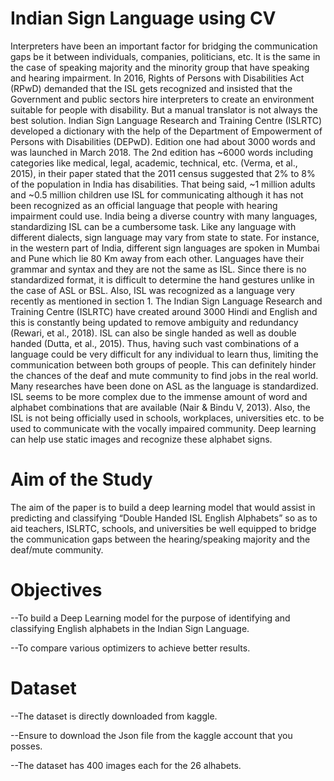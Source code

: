 # Indian Sign Language using CV

Interpreters have been an important factor for bridging the communication gaps be it between individuals, companies, politicians, etc. It is the same in the case of speaking majority and the minority group that have speaking and hearing impairment.  In 2016, Rights of Persons with Disabilities Act (RPwD) demanded that the ISL gets recognized and insisted that the Government and public sectors hire interpreters to create an environment suitable for people with disability. But a manual translator is not always the best solution. Indian Sign Language Research and Training Centre (ISLRTC) developed a dictionary with the help of the Department of Empowerment of Persons with Disabilities (DEPwD). Edition one had about 3000 words and was launched in March 2018. The 2nd edition has ~6000 words including categories like medical, legal, academic, technical, etc.  (Verma, et al., 2015), in their paper stated that the 2011 census suggested that 2% to 8% of the population in India has disabilities. That being said, ~1 million adults and ~0.5 million children use ISL for communicating although it has not been recognized as an official language that people with hearing impairment could use. India being a diverse country with many languages, standardizing ISL can be a cumbersome task. Like any language with different dialects, sign language may vary from state to state. For instance, in the western part of India, different sign languages are spoken in Mumbai and Pune which lie 80 Km away from each other. Languages have their grammar and syntax and they are not the same as ISL. Since there is no standardized format, it is difficult to determine the hand gestures unlike in the case of ASL or BSL. Also, ISL was recognized as a language very recently as mentioned in section 1.  The Indian Sign Language Research and Training Centre (ISLRTC) have created around 3000 Hindi and English and this is constantly being updated to remove ambiguity and redundancy (Rewari, et al., 2018).  ISL can also be single handed as well as double handed (Dutta, et al., 2015). Thus, having such vast combinations of a language could be very difficult for any individual to learn thus, limiting the communication between both groups of people. This can definitely hinder the chances of the deaf and mute community to find jobs in the real world. Many researches have been done on ASL as the language is standardized. ISL seems to be more complex due to the immense amount of word and alphabet combinations that are available (Nair & Bindu V, 2013). Also, the ISL is not being officially used in schools, workplaces, universities etc. to be used to communicate with the vocally impaired community.  Deep learning can help use static images and recognize these alphabet signs. 

# Aim of the Study

The aim of the paper is to build a deep learning model that would assist in predicting and classifying “Double Handed ISL English Alphabets” so as to aid teachers, ISLRTC, schools, and universities be well equipped to bridge the communication gaps between the hearing/speaking majority and the deaf/mute community.

# Objectives

--To build a Deep Learning model for the purpose of identifying and classifying English alphabets in the Indian Sign Language.

--To compare various optimizers to achieve better results.

# Dataset

--The dataset is directly downloaded from kaggle.

--Ensure to download the Json file from the kaggle account that you posses.

--The dataset has 400 images each for the 26 alhabets.

